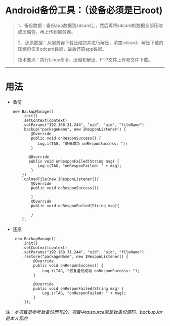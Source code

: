 # Android备份工具：（设备必须是已root)
> 1、备份数据：备份app数据到sdcard上，然后再将sdcard的数据全部压缩成压缩包，再上传到服务器。
>
> 2、还原数据：从服务器下载压缩包并进行解压，清空sdcard，解压下载的压缩包恢复sdcard数据，最后还原app数据。
>
> 技术要点：执行Linux命令、压缩和解压、FTP文件上传和文件下载。
 
---
# 用法
* 备份

      new BackupManage()
          .init()
          .setContext(context)
          .setParams("192.168.31.244", "uid", "aid", "fileName")
          .backup("packageName", new IResponListener() {
              @Override
              public void onResponSuccess() {
                 Log.i(TAG, "备份成功 onResponSuccess: ");
              }

             @Override
             public void onResponFailed(String msg) {
                 Log.i(TAG, "onResponFailed: " + msg);
              }
          })
          .uploadFile(new IResponListener(){
              @Override
              public void onResponSuccess(){
              
              }
              @Override
              public void onResponFailed(String msg){
                
              }
          };
          

* 还原   

       new BackupManage()
          .init()
          .setContext(context)
          .setParams("192.168.31.244", "uid", "aid", "fileName")
          .restore("packageName", new IResponListener() {
               @Override
               public void onResponSuccess() {
                   Log.i(TAG, "恢复备份成功 onResponSuccess: ");
               }

               @Override
               public void onResponFailed(String msg) {
                   Log.i(TAG, "onResponFailed: " + msg);
               }
           });

*注：本项目是参考钛备份而写的，项目中taisource就是钛备份源码，backupJar是本人写的*

